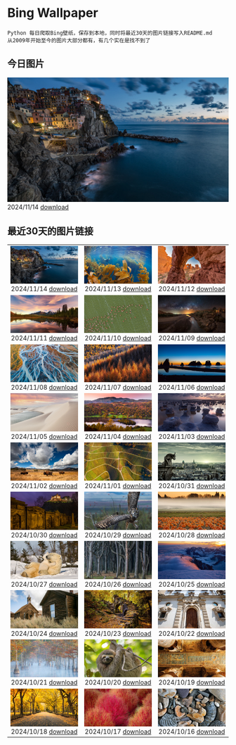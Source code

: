# Bing Wallpaper

```
Python 每日爬取Bing壁纸，保存到本地，同时将最近30天的图片链接写入README.md
从2009年开始至今的图片大部分都有，有几个实在是找不到了
```



## 今日图片


![](./images/2024/11/14/ManarolaItaly_ZH-CN2837915120_1920x1080_2024-11-14.jpg)2024/11/14 [download](./images/2024/11/14/ManarolaItaly_ZH-CN2837915120_1920x1080_2024-11-14.jpg)

## 最近30天的图片链接


|      |      |      |
| :----: | :----: | :----: |
|![](./images/2024/11/14/ManarolaItaly_ZH-CN2837915120_1920x1080_2024-11-14.jpg)2024/11/14 [download](./images/2024/11/14/ManarolaItaly_ZH-CN2837915120_1920x1080_2024-11-14.jpg)|![](./images/2024/11/13/KelpForest_ZH-CN2357269491_1920x1080_2024-11-13.jpg)2024/11/13 [download](./images/2024/11/13/KelpForest_ZH-CN2357269491_1920x1080_2024-11-13.jpg)|![](./images/2024/11/12/CoveArch_ZH-CN1281140578_1920x1080_2024-11-12.jpg)2024/11/12 [download](./images/2024/11/12/CoveArch_ZH-CN1281140578_1920x1080_2024-11-12.jpg)|
|![](./images/2024/11/11/Banff24_ZH-CN1156176817_1920x1080_2024-11-11.jpg)2024/11/11 [download](./images/2024/11/11/Banff24_ZH-CN1156176817_1920x1080_2024-11-11.jpg)|![](./images/2024/11/10/YucatanFlamingos_ZH-CN0721673752_1920x1080_2024-11-10.jpg)2024/11/10 [download](./images/2024/11/10/YucatanFlamingos_ZH-CN0721673752_1920x1080_2024-11-10.jpg)|![](./images/2024/11/09/MoroccoMilkyWay_ZH-CN3544344290_1920x1080_2024-11-09.jpg)2024/11/09 [download](./images/2024/11/09/MoroccoMilkyWay_ZH-CN3544344290_1920x1080_2024-11-09.jpg)|
|![](./images/2024/11/08/GlacialRivers_ZH-CN0260507556_1920x1080_2024-11-08.jpg)2024/11/08 [download](./images/2024/11/08/GlacialRivers_ZH-CN0260507556_1920x1080_2024-11-08.jpg)|![](./images/2024/11/07/LiDong2024_ZH-CN9944723194_1920x1080_2024-11-07.jpg)2024/11/07 [download](./images/2024/11/07/LiDong2024_ZH-CN9944723194_1920x1080_2024-11-07.jpg)|![](./images/2024/11/06/ShiShiBeach_ZH-CN8685799566_1920x1080_2024-11-06.jpg)2024/11/06 [download](./images/2024/11/06/ShiShiBeach_ZH-CN8685799566_1920x1080_2024-11-06.jpg)|
|![](./images/2024/11/05/LencoisMaranhao_ZH-CN8194406488_1920x1080_2024-11-05.jpg)2024/11/05 [download](./images/2024/11/05/LencoisMaranhao_ZH-CN8194406488_1920x1080_2024-11-05.jpg)|![](./images/2024/11/04/CumbriaAutumn_ZH-CN7697251216_1920x1080_2024-11-04.jpg)2024/11/04 [download](./images/2024/11/04/CumbriaAutumn_ZH-CN7697251216_1920x1080_2024-11-04.jpg)|![](./images/2024/11/03/YucatanBiosphere_ZH-CN7442392453_1920x1080_2024-11-03.jpg)2024/11/03 [download](./images/2024/11/03/YucatanBiosphere_ZH-CN7442392453_1920x1080_2024-11-03.jpg)|
|![](./images/2024/11/02/BisonYellowstone_ZH-CN7320887379_1920x1080_2024-11-02.jpg)2024/11/02 [download](./images/2024/11/02/BisonYellowstone_ZH-CN7320887379_1920x1080_2024-11-02.jpg)|![](./images/2024/11/01/VineyardsBlackForestFall_ZH-CN6767078591_1920x1080_2024-11-01.jpg)2024/11/01 [download](./images/2024/11/01/VineyardsBlackForestFall_ZH-CN6767078591_1920x1080_2024-11-01.jpg)|![](./images/2024/10/31/GargoyleParis_ZH-CN1668628241_1920x1080_2024-10-31.jpg)2024/10/31 [download](./images/2024/10/31/GargoyleParis_ZH-CN1668628241_1920x1080_2024-10-31.jpg)|
|![](./images/2024/10/30/HauntedEdinburgh_ZH-CN1461834159_1920x1080_2024-10-30.jpg)2024/10/30 [download](./images/2024/10/30/HauntedEdinburgh_ZH-CN1461834159_1920x1080_2024-10-30.jpg)|![](./images/2024/10/29/GreatOwl_ZH-CN1259534922_1920x1080_2024-10-29.jpg)2024/10/29 [download](./images/2024/10/29/GreatOwl_ZH-CN1259534922_1920x1080_2024-10-29.jpg)|![](./images/2024/10/28/PumpkinMist_ZH-CN0898655859_1920x1080_2024-10-28.jpg)2024/10/28 [download](./images/2024/10/28/PumpkinMist_ZH-CN0898655859_1920x1080_2024-10-28.jpg)|
|![](./images/2024/10/27/PolarBearHug_ZH-CN0696077546_1920x1080_2024-10-27.jpg)2024/10/27 [download](./images/2024/10/27/PolarBearHug_ZH-CN0696077546_1920x1080_2024-10-27.jpg)|![](./images/2024/10/26/GhostForest_ZH-CN9648216213_1920x1080_2024-10-26.jpg)2024/10/26 [download](./images/2024/10/26/GhostForest_ZH-CN9648216213_1920x1080_2024-10-26.jpg)|![](./images/2024/10/25/MontBlancMassif_ZH-CN9172264924_1920x1080_2024-10-25.jpg)2024/10/25 [download](./images/2024/10/25/MontBlancMassif_ZH-CN9172264924_1920x1080_2024-10-25.jpg)|
|![](./images/2024/10/24/BodieCalifornia_ZH-CN8941360519_1920x1080_2024-10-24.jpg)2024/10/24 [download](./images/2024/10/24/BodieCalifornia_ZH-CN8941360519_1920x1080_2024-10-24.jpg)|![](./images/2024/10/23/MadameSherriCastle_ZH-CN8101580548_1920x1080_2024-10-23.jpg)2024/10/23 [download](./images/2024/10/23/MadameSherriCastle_ZH-CN8101580548_1920x1080_2024-10-23.jpg)|![](./images/2024/10/22/MonsterDoor_ZH-CN6613337019_1920x1080_2024-10-22.jpg)2024/10/22 [download](./images/2024/10/22/MonsterDoor_ZH-CN6613337019_1920x1080_2024-10-22.jpg)|
|![](./images/2024/10/21/AutumnCypress_ZH-CN5099875619_1920x1080_2024-10-21.jpg)2024/10/21 [download](./images/2024/10/21/AutumnCypress_ZH-CN5099875619_1920x1080_2024-10-21.jpg)|![](./images/2024/10/20/SmilingSloth_ZH-CN4646662964_1920x1080_2024-10-20.jpg)2024/10/20 [download](./images/2024/10/20/SmilingSloth_ZH-CN4646662964_1920x1080_2024-10-20.jpg)|![](./images/2024/10/19/DenderaTemple_ZH-CN3097745887_1920x1080_2024-10-19.jpg)2024/10/19 [download](./images/2024/10/19/DenderaTemple_ZH-CN3097745887_1920x1080_2024-10-19.jpg)|
|![](./images/2024/10/18/CentralParkAutumn_ZH-CN2757358246_1920x1080_2024-10-18.jpg)2024/10/18 [download](./images/2024/10/18/CentralParkAutumn_ZH-CN2757358246_1920x1080_2024-10-18.jpg)|![](./images/2024/10/17/KochiaJapan_ZH-CN9896157139_1920x1080_2024-10-17.jpg)2024/10/17 [download](./images/2024/10/17/KochiaJapan_ZH-CN9896157139_1920x1080_2024-10-17.jpg)|![](./images/2024/10/16/FossilsDorset_ZH-CN8722623801_1920x1080_2024-10-16.jpg)2024/10/16 [download](./images/2024/10/16/FossilsDorset_ZH-CN8722623801_1920x1080_2024-10-16.jpg)|


